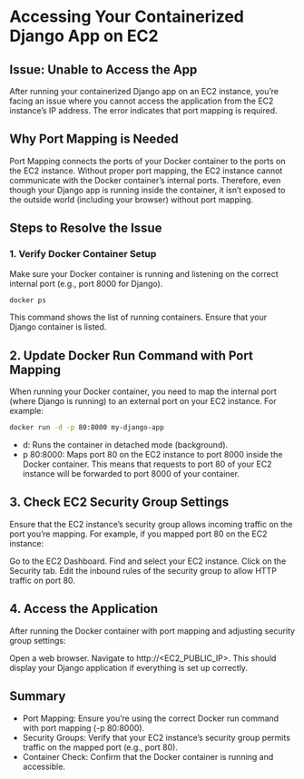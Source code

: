 # Accessing Your Containerized Django App on EC2

## Issue: Unable to Access the App

After running your containerized Django app on an EC2 instance, you’re facing an issue where you cannot access the application from the EC2 instance’s IP address. The error indicates that port mapping is required.

## Why Port Mapping is Needed

Port Mapping connects the ports of your Docker container to the ports on the EC2 instance. Without proper port mapping, the EC2 instance cannot communicate with the Docker container’s internal ports. Therefore, even though your Django app is running inside the container, it isn’t exposed to the outside world (including your browser) without port mapping.

## Steps to Resolve the Issue

### 1. Verify Docker Container Setup

Make sure your Docker container is running and listening on the correct internal port (e.g., port 8000 for Django).

```bash
docker ps
```
This command shows the list of running containers. Ensure that your Django container is listed.

## 2. Update Docker Run Command with Port Mapping
When running your Docker container, you need to map the internal port (where Django is running) to an external port on your EC2 instance. For example:

```bash
docker run -d -p 80:8000 my-django-app
```
- d: Runs the container in detached mode (background).
- p 80:8000: Maps port 80 on the EC2 instance to port 8000 inside the Docker container.
This means that requests to port 80 of your EC2 instance will be forwarded to port 8000 of your container.

## 3. Check EC2 Security Group Settings
Ensure that the EC2 instance’s security group allows incoming traffic on the port you’re mapping. For example, if you mapped port 80 on the EC2 instance:

Go to the EC2 Dashboard.
Find and select your EC2 instance.
Click on the Security tab.
Edit the inbound rules of the security group to allow HTTP traffic on port 80.

## 4. Access the Application
After running the Docker container with port mapping and adjusting security group settings:

Open a web browser.
Navigate to http://<EC2_PUBLIC_IP>.
This should display your Django application if everything is set up correctly.

## Summary
- Port Mapping: Ensure you’re using the correct Docker run command with port mapping (-p 80:8000).
- Security Groups: Verify that your EC2 instance’s security group permits traffic on the mapped port (e.g., port 80).
- Container Check: Confirm that the Docker container is running and accessible.

